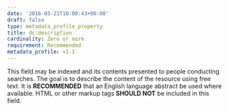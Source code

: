 ```yaml
---
date: '2016-03-21T10:00:43+00:00'
draft: false
type: metadata_profile_property
title: dc:description
cardinality: Zero or more
requirement: Recommended
metadata_profile: v1-1
---
```

This field may be indexed and its contents presented to people conducting searches. The goal is to describe the content of the resource using free text. It is **RECOMMENDED** that an English language abstract be used where available. HTML or other markup tags **SHOULD NOT** be included in this field.
